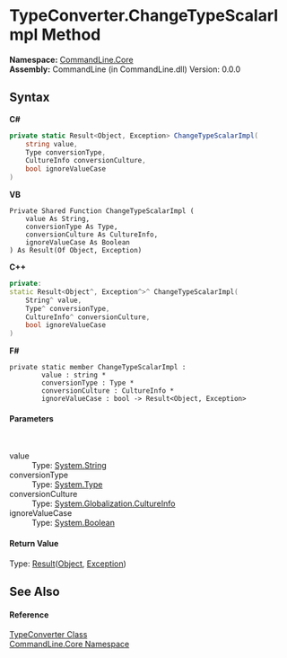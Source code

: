 # TypeConverter.ChangeTypeScalarImpl Method 
 

**Namespace:**&nbsp;<a href="N_CommandLine_Core">CommandLine.Core</a><br />**Assembly:**&nbsp;CommandLine (in CommandLine.dll) Version: 0.0.0

## Syntax

**C#**<br />
``` C#
private static Result<Object, Exception> ChangeTypeScalarImpl(
	string value,
	Type conversionType,
	CultureInfo conversionCulture,
	bool ignoreValueCase
)
```

**VB**<br />
``` VB
Private Shared Function ChangeTypeScalarImpl ( 
	value As String,
	conversionType As Type,
	conversionCulture As CultureInfo,
	ignoreValueCase As Boolean
) As Result(Of Object, Exception)
```

**C++**<br />
``` C++
private:
static Result<Object^, Exception^>^ ChangeTypeScalarImpl(
	String^ value, 
	Type^ conversionType, 
	CultureInfo^ conversionCulture, 
	bool ignoreValueCase
)
```

**F#**<br />
``` F#
private static member ChangeTypeScalarImpl : 
        value : string * 
        conversionType : Type * 
        conversionCulture : CultureInfo * 
        ignoreValueCase : bool -> Result<Object, Exception> 

```


#### Parameters
&nbsp;<dl><dt>value</dt><dd>Type: <a href="https://docs.microsoft.com/dotnet/api/system.string" target="_blank">System.String</a><br /></dd><dt>conversionType</dt><dd>Type: <a href="https://docs.microsoft.com/dotnet/api/system.type" target="_blank">System.Type</a><br /></dd><dt>conversionCulture</dt><dd>Type: <a href="https://docs.microsoft.com/dotnet/api/system.globalization.cultureinfo" target="_blank">System.Globalization.CultureInfo</a><br /></dd><dt>ignoreValueCase</dt><dd>Type: <a href="https://docs.microsoft.com/dotnet/api/system.boolean" target="_blank">System.Boolean</a><br /></dd></dl>

#### Return Value
Type: <a href="T_RailwaySharp_ErrorHandling_Result_2">Result</a>(<a href="https://docs.microsoft.com/dotnet/api/system.object" target="_blank">Object</a>, <a href="https://docs.microsoft.com/dotnet/api/system.exception" target="_blank">Exception</a>)

## See Also


#### Reference
<a href="T_CommandLine_Core_TypeConverter">TypeConverter Class</a><br /><a href="N_CommandLine_Core">CommandLine.Core Namespace</a><br />
